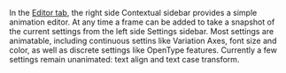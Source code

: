 In the [Editor tab](/editor), the right side Contextual sidebar provides a simple animation editor. At any time a frame can be added to take a snapshot of the current settings from the left side Settings sidebar. Most settings are animatable, including continuous settins like Variation Axes, font size and color, as well as discrete settings like OpenType features. Currently a few settings remain unanimated: text align and text case transform.
